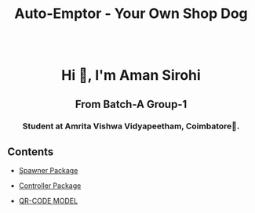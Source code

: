 <h1 align="center"> Auto-Emptor - Your Own Shop Dog</h1>
<br>
<br>

<h1 align="center">Hi 👋, I'm Aman Sirohi</h1>
<h2 align="center">From Batch-A Group-1</h2>
<h3 align="center">Student at Amrita Vishwa Vidyapeetham, Coimbatore🌟.</h3>

## Contents
* [Spawner Package](https://github.com/ErAgOn-AmAnSiRoHi/Auto-Emptor/tree/main/warehouse_robot_spawner_pkg)
* [Controller Package](#https://github.com/ErAgOn-AmAnSiRoHi/Auto-Emptor/tree/main/warehouse_robot_controller_pkg)

* [QR-CODE MODEL](#https://github.com/ErAgOn-AmAnSiRoHi/Auto-Emptor/tree/main/QR_Code_Model/texture)
